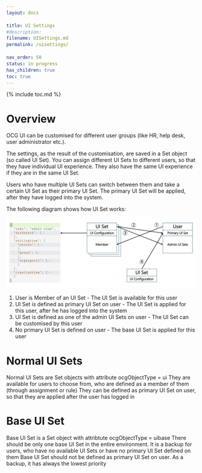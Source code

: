 ```yaml
---
layout: docs

title: UI Settings
#description:
filename: UISettings.md
permalink: /uisettings/

nav_order: 50
status: in progress
has_children: true
toc: true
---
```


{% include toc.md %}



# Overview

OCG UI can be customised for different user groups (like HR, help desk, user administrator etc.).

The settings, as the result of the customisation, are saved in a Set object (so called UI Set). You can assign different UI Sets to different users, so that they have individual UI experience. They also have the same UI experience if they are in the same UI Set.

Users who have multiple UI Sets can switch between them and take a certain UI Set as their primary UI Set. The primary UI Set will be applied, after they have logged into the system.

The following diagram shows how UI Set works:

![set_based_ui_settings.png](/img/set_based_ui_settings-f3e6edf0-55cb-4f94-8e93-868140addca7.png)

1. User is Member of an UI Set - The UI Set is available for this user
2. UI Set is defined as primary UI Set on user - The UI Set is applied for this user, after he has logged into the system
3. UI Set is defined as one of the admin UI Sets on user - The UI Set can be customised by this user
4. No primary UI Set is defined on user - The base UI Set is applied for this user

# Normal UI Sets

Normal UI Sets are Set objects with attribute ocgObjectType = ui
They are available for users to choose from, who are defined as a member of them (through assignment or rule)
They can be defined as primary UI Set on user, so that they are applied after the user has logged in

# Base UI Set

Base UI Set is a Set object with attribtute ocgObjectType = uibase
There should be only one base UI Set in the entire environment. It is a backup for users, who have no available UI Sets or have no primary UI Set defined on them
Base UI Set should not be defined as primary UI Set on user. As a backup, it has always the lowest priority
